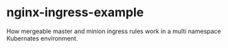 # nginx-ingress-example
How mergeable master and minion ingress rules work in a multi namespace Kubernates environment.
